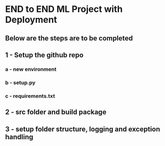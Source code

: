 # END to END ML Project with Deployment

## Below are the steps are to be completed 

## 1 - Setup the github repo
### a - new environment
### b - setup.py
### c - requirements.txt

## 2 - src folder and build package

## 3 - setup folder structure, logging and exception handling